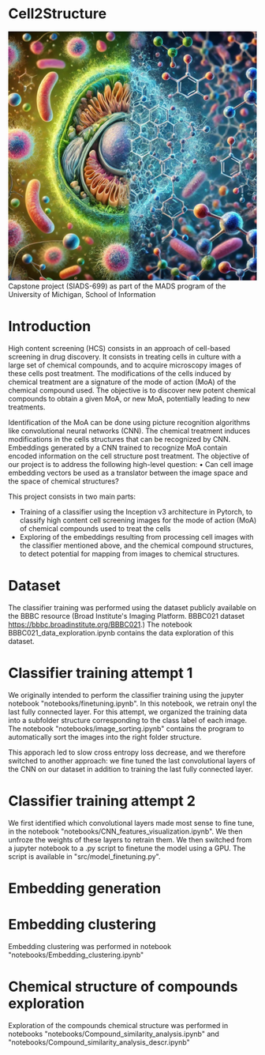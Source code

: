 # Cell2Structure
![Cell2Structure Logo](images/Cell2Structure_logo.jpg "Cell2Structure Logo")
Capstone project (SIADS-699) as part of the MADS program of the University of Michigan, School of Information

# Introduction
High content screening (HCS) consists in an approach of cell-based screening in drug discovery. It consists in treating cells in culture with a large set of chemical compounds, and to acquire microscopy images of these cells post treatment. The modifications of the cells induced by chemical treatment are a signature of the mode of action (MoA) of the chemical compound used. The objective is to discover new potent chemical compounds to obtain a given MoA, or new MoA, potentially leading to new treatments. 

Identification of the MoA can be done using picture recognition algorithms like convolutional neural networks (CNN). The chemical treatment induces modifications in the cells structures that can be recognized by CNN. Embeddings generated by a CNN trained to recognize MoA contain encoded information on the cell structure post treatment. 
The objective of our project is  to address the following high-level question:
•	Can cell image embedding vectors be used as a translator between the image space and the space of chemical structures?

This project consists in two main parts:
- Training of a classifier using the Inception v3 architecture in Pytorch, to classify high content cell screening images for the mode of action (MoA) of chemical compounds used to treat the cells
- Exploring of the embeddings resulting from processing cell images with the classifier mentioned above, and the chemical compound structures, to detect potential for mapping from images to chemical structures.

# Dataset
The classifier training was performed using the dataset publicly available on the BBBC resource (Broad Institute's Imaging Platform. BBBC021 dataset https://bbbc.broadinstitute.org/BBBC021.) The notebook BBBC021_data_exploration.ipynb contains the data exploration of this dataset.

# Classifier training attempt 1
We originally intended to perform the classifier training using the jupyter notebook "notebooks/finetuning.ipynb". In this notebook, we retrain onyl the last fully connected layer. For this attempt, we organized the training data into a subfolder structure corresponding to the class label of each image. The notebook "notebooks/image_sorting.ipynb" contains the program to automatically sort the images into the right folder structure.

This apporach led to slow cross entropy loss decrease, and we therefore switched to another approach: we fine tuned the last convolutional layers of the CNN on our dataset in addition to training the last fully connected layer. 

# Classifier training attempt 2
We first identified which convolutional layers made most sense to fine tune, in the notebook "notebooks/CNN_features_visualization.ipynb". We then unfroze the weights of these layers to retrain them. 
We then switched from a jupyter notebook to a .py script to finetune the model using a GPU. The script is available in "src/model_finetuning.py". 

# Embedding generation

# Embedding clustering
Embedding clustering was performed in notebook "notebooks/Embedding_clustering.ipynb"

# Chemical structure of compounds exploration
Exploration of the compounds chemical structure was performed in notebooks "notebooks/Compound_similarity_analysis.ipynb" and "notebooks/Compound_similarity_analysis_descr.ipynb"
